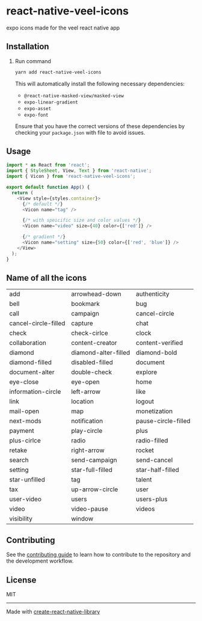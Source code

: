 # react-native-veel-icons

expo icons made for the veel react native app

## Installation
1. Run command
    ```sh
    yarn add react-native-veel-icons
    ```
    This will automatically install the following necessary dependencies:

    - `@react-native-masked-view/masked-view`
    - `expo-linear-gradient`
    - `expo-asset`
    - `expo-font`

    Ensure that you have the correct versions of these dependencies by checking your `package.json` with file to avoid issues.

## Usage
```js
import * as React from 'react';
import { StyleSheet, View, Text } from 'react-native';
import { Vicon } from 'react-native-veel-icons';

export default function App() {
  return (
    <View style={styles.container}>
      {/* default */}
      <Vicon name="tag" />

      {/* with speicific size and color values */}
      <Vicon name="video" size={40} color={['red']} />

      {/* gradient */}
      <Vicon name="setting" size={50} color={['red', 'blue']} />
    </View>
  );
}
```

## Name of all the icons
|                         |                         |                         |
|-------------------------|-------------------------|-------------------------|
| add                     | arrowhead-down          | authenticity           |
| bell                    | bookmark                | bug                     |
| call                    | campaign                | cancel-circle           |
| cancel-circle-filled    | capture                 | chat                    |
| check                   | check-cirlce            | clock                   |
| collaboration           | content-creator         | content-verified        |
| diamond                 | diamond-alter-filled    | diamond-bold            |
| diamond-filled          | disabled-filled         | document                |
| document-alter          | double-check            | explore                 |
| eye-close               | eye-open                | home                    |
| information-circle      | left-arrow              | like                    |
| link                    | location                | logout                  |
| mail-open               | map                     | monetization            |
| next-mods               | notification            | pause-circle-filled     |
| payment                 | play-circle             | plus                    |
| plus-cirlce             | radio                   | radio-filled            |
| retake                  | right-arrow             | rocket                  |
| search                  | send-campaign           | send-cancel             |
| setting                 | star-full-filled        | star-half-filled        |
| star-unfilled           | tag                     | talent                  |
| tax                     | up-arrow-circle         | user                    |
| user-video              | users                   | users-plus              |
| video                   | video-pause             | videos                  |
| visibility              | window                  |                         |


## Contributing

See the [contributing guide](CONTRIBUTING.md) to learn how to contribute to the repository and the development workflow.

## License

MIT

---

Made with [create-react-native-library](https://github.com/callstack/react-native-builder-bob)
